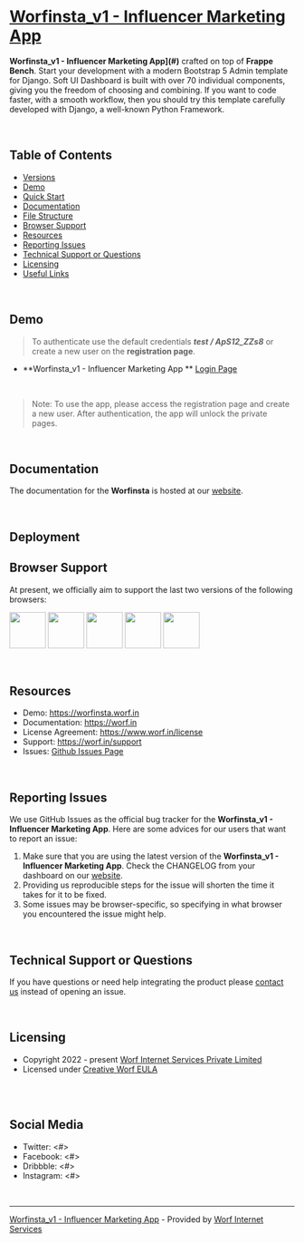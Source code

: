 # [Worfinsta_v1 - Influencer Marketing App](https://worf.in)

**Worfinsta_v1 - Influencer Marketing App](#)** crafted on top of **Frappe Bench**. Start your development with a modern Bootstrap 5 Admin template for Django. Soft UI Dashboard is built with over 70 individual components, giving you the freedom of choosing and combining. If you want to code faster, with a smooth workflow, then you should try this template carefully developed with Django, a well-known Python Framework.

<br />

## Table of Contents
* [Versions](#versions)
* [Demo](#demo)
* [Quick Start](#quick-start)
* [Documentation](#documentation)
* [File Structure](#file-structure)
* [Browser Support](#browser-support)
* [Resources](#resources)
* [Reporting Issues](#reporting-issues)
* [Technical Support or Questions](#technical-support-or-questions)
* [Licensing](#licensing)
* [Useful Links](#useful-links)

<br />

## Demo

> To authenticate use the default credentials ***test / ApS12_ZZs8*** or create a new user on the **registration page**.

- **Worfinsta_v1 - Influencer Marketing App ** [Login Page](#)

<br />


> Note: To use the app, please access the registration page and create a new user. After authentication, the app will unlock the private pages.

<br />

## Documentation
The documentation for the **Worfinsta** is hosted at our [website](https://worf.in).

<br /> 

## Deployment



## Browser Support

At present, we officially aim to support the last two versions of the following browsers:

<img src="https://s3.amazonaws.com/creativetim_bucket/github/browser/chrome.png" width="64" height="64"> <img src="https://s3.amazonaws.com/creativetim_bucket/github/browser/firefox.png" width="64" height="64"> <img src="https://s3.amazonaws.com/creativetim_bucket/github/browser/edge.png" width="64" height="64"> <img src="https://s3.amazonaws.com/creativetim_bucket/github/browser/safari.png" width="64" height="64"> <img src="https://s3.amazonaws.com/creativetim_bucket/github/browser/opera.png" width="64" height="64">

<br />

## Resources

- Demo: <https://worfinsta.worf.in>
- Documentation: <https://worf.in>
- License Agreement: <https://www.worf.in/license>
- Support: <https://worf.in/support>
- Issues: [Github Issues Page](https://office.worf.in/contact)

<br />

## Reporting Issues

We use GitHub Issues as the official bug tracker for the **Worfinsta_v1 - Influencer Marketing App**. Here are some advices for our users that want to report an issue:

1. Make sure that you are using the latest version of the **Worfinsta_v1 - Influencer Marketing App**. Check the CHANGELOG from your dashboard on our [website](https://www.creative-tim.com/).
2. Providing us reproducible steps for the issue will shorten the time it takes for it to be fixed.
3. Some issues may be browser-specific, so specifying in what browser you encountered the issue might help.

<br />

## Technical Support or Questions

If you have questions or need help integrating the product please [contact us](https://worf.in/contact/) instead of opening an issue.

<br />

## Licensing

- Copyright 2022 - present [Worf Internet Services Private Limited](https://worf.in/)
- Licensed under [Creative Worf EULA](https://www.worf.in/license)

<br />

<br />

## Social Media

- Twitter: <#>
- Facebook: <#>
- Dribbble: <#>
- Instagram: <#>

<br />

---
[Worfinsta_v1 - Influencer Marketing App](https://worf.in) - Provided by [Worf Internet Services](https://worf.in/)
